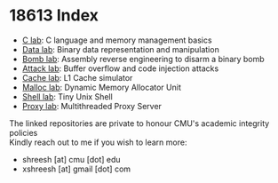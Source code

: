 # 18613 Index
- [C lab](https://github.com/notsheesh/18613-c-lab): C language and memory management basics
- [Data lab](https://github.com/notsheesh/18613-data-lab): Binary data representation and manipulation
- [Bomb lab](https://github.com/notsheesh/18613-bomb-lab): Assembly reverse engineering to disarm a binary bomb 
- [Attack lab](https://github.com/notsheesh/18613-attack-lab): Buffer overflow and code injection attacks 
- [Cache lab](https://github.com/notsheesh/18613-cache-lab): L1 Cache simulator 
- [Malloc lab](https://github.com/notsheesh/18613-malloc-lab): Dynamic Memory Allocator Unit
- [Shell lab](https://github.com/notsheesh/18613-shell-lab): Tiny Unix Shell
- [Proxy lab](https://github.com/notsheesh/18613-proxy-lab): Multithreaded Proxy Server

The linked repositories are private to honour CMU's academic integrity policies <br>
Kindly reach out to me if you wish to learn more: 
- shreesh [at] cmu [dot] edu
- xshreesh [at] gmail [dot] com
